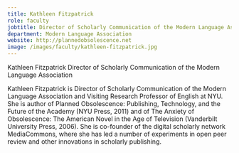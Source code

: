 ```yaml
---
title: Kathleen Fitzpatrick
role: faculty
jobtitle: Director of Scholarly Communication of the Modern Language Association
department: Modern Language Association
website: http://plannedobsolescence.net
image: /images/faculty/kathleen-fitzpatrick.jpg
---
```


Kathleen Fitzpatrick
Director of Scholarly Communication of the Modern Language Association

Kathleen Fitzpatrick is Director of Scholarly Communication of the Modern Language Association and Visiting Research Professor of English at NYU. She is author of Planned Obsolescence: Publishing, Technology, and the Future of the Academy (NYU Press, 2011) and of The Anxiety of Obsolescence: The American Novel in the Age of Television (Vanderbilt University Press, 2006). She is co-founder of the digital scholarly network MediaCommons, where she has led a number of experiments in open peer review and other innovations in scholarly publishing.


